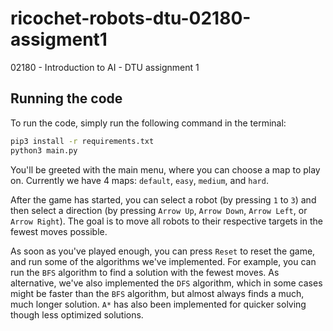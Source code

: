 # ricochet-robots-dtu-02180-assigment1

02180 - Introduction to AI - DTU assignment 1

## Running the code

To run the code, simply run the following command in the terminal:

```bash
pip3 install -r requirements.txt
python3 main.py
```

You'll be greeted with the main menu, where you can choose a map to play on. Currently we have 4 maps: `default`, `easy`, `medium`, and `hard`.

After the game has started, you can select a robot (by pressing `1` to `3`) and then select a direction (by pressing `Arrow Up`, `Arrow Down`, `Arrow Left`, or `Arrow Right`). The goal is to move all robots to their respective targets in the fewest moves possible.

As soon as you've played enough, you can press `Reset` to reset the game, and run some of the algorithms we've implemented. For example, you can run the `BFS` algorithm to find a solution with the fewest moves. As alternative, we've also implemented the `DFS` algorithm, which in some cases might be faster than the `BFS` algorithm, but almost always finds a much, much longer solution. 
`A*` has also been implemented for quicker solving though less optimized solutions.
